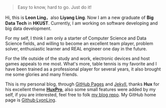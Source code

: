 >Easy to know, hard to go.
>Just do it!


Hi, this is **Leon Ling**，also **Liyang Ling**. Now I am a new graduate of **Big Data Tech** in **HKUST**. Currently, I am working on software developing and big data development. 

For my self, I think I am only a starter of Computer Science and Data Science fields, and willing to become an excellent team player, problem solver, enthusiastic learner and REAL engineer one day in the future.

For the life outside of the study and work, electronic devices and host games appeals to me most. What's more, table tennis is my favorite and I have been trained as a professional player for several years, it also brought me some glories and many friends.

This is my personal blog, through [GitHub Pages](https://pages.github.com/) and [Jekyll](http://jekyll.com.cn/), thanks **Hux** for his excellent theme [**HuxPro**](https://github.com/Huxpro/huxpro.github.io), also some small features were added by my self, if you are interested, feel free to folk [my blog repo](https://github.com/lyonling/lyonling.github.io). 
My GitHub home page is [Github·LyonLing](http://github.com/lyonling).
